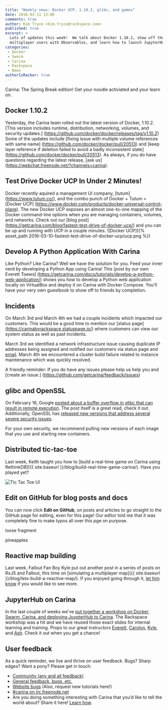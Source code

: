 ```yaml
---
title: "Weekly news: Docker UCP, 1.10.2, glibc, and games"
date: 2016-03-11 13:00
comments: true
author: Kim Tryce <kim.tryce@rackspace.com>
published: true
excerpt: >
  Lots of updates this week!  We talk about Docker 1.10.2, show off the wicked fast Docker Universal Control Plane, provide information about our incidents we had last week, run through how to develop a Python App with Carina, we invite you to handle security issues with glibc and SSL (#hugops), build a distributed realtime tic-tac-toe game, edit this post, simulate
  multiplayer users with Observables, and learn how to launch JupyterHub.
categories:
 - Docker
 - Swarm
 - Carina
 - Rackspace
 - News
authorIsRacker: true
---
```


Carina: The Spring Break edition!  Get your noodle activiated and your learn on.

## Docker 1.10.2
Yesterday, the Carina team rolled out the latest version of Docker, 1.10.2.  [This version includes runtime, distribution, networking, volumes, and security updates.] (https://github.com/docker/docker/releases/tag/v1.10.2) Some of the updates include [fixing issue with multiple volume references with same name] (https://github.com/docker/docker/pull/20513) and [keep layer reference if deletion failed to avoid a badly inconsistent state] (https://github.com/docker/docker/pull/20513). As always, if you do have questions regarding the latest release, [ask us] (https://webchat.freenode.net/?channels=carina).   

## Test Drive Docker UCP In Under 2 Minutes!
Docker recently aquired a management UI company, [tutum] (https://www.tutum.co/), and the combo punch of Docker + Tutum = [Docker UCP] (https://www.docker.com/products/docker-universal-control-plane).  The new Docker UCP exposes an almost one-to-one mapping of the Docker command-line options when you are managing containers, volumes, and networks.  Check out our [blog post] (https://getcarina.com/blog/fastest-test-drive-of-docker-ucp/) and you can be up and running with UCP in a couple minutes.
![Docker UCP]({% asset_path 2016-03-10-fastest-test-drive-of-docker-ucp/ucp.png %})

## Develop A Python Application With Carina
Like Python?  Like Carina?  Well we have the solution for you.  Feed your inner nerd by developing a Python App using Carina! This [post by our own Everett Toews] (https://getcarina.com/docs/tutorials/develop-a-python-web-application/) shows you how to develop a Python web application locally on VirtualBox and deploy it on Carina with Docker Compose.  You'll have your very own guestbook to show off to friends by completion.  

## Incidents
On March 3rd and March 4th we had a couple incidents which impacted our customers.  This would be a good time to mention our [status page] (https://carinabyrackspace.statuspage.io/) where customers can view our system status as well as past incidents.  

March 3rd we identified a network infrastructure issue causing duplicate IP addresses being assigned and notified our customers via status page and [email](http://us1.campaign-archive2.com/?u=2fe5f69d348829ecc7964ead6&id=ca3c207609).  March 4th we encountered a cluster build failure related to instance maintenance which was quickly resolved.  

A friendly reminder: If you do have any issues please help us help you and [create an issue.] (https://github.com/getcarina/feedback/issues)

## glibc and OpenSSL

On February 16, Google [posted about a buffer overflow in glibc that can result in remote execution](https://googleonlinesecurity.blogspot.com/2016/02/cve-2015-7547-glibc-getaddrinfo-stack.html). The post itself is a great read, check it out. Additionally, OpenSSL has [released new versions that address several severe security issues](https://mta.openssl.org/pipermail/openssl-announce/2016-February/000063.html).

For your own security, we recommend pulling new versions of each image that you use and starting new containers.

## Distributed tic-tac-toe

Last week, Keith taught you how to [build a real-time game on Carina using RethinkDB]({{ site.baseurl }}/blog/build-real-time-game-carina/). Have you played yet?

<img class="right" src="{% asset_path 2016-02-22-build-real-time-game-carina/web-ui.png %}" alt="Tic Tac Toe UI"/>

## Edit on GitHub for blog posts and docs

You can now click **Edit on GitHub**, on posts and articles to go straight to the GitHub page for editing, even for this page! Our editor told me that it was completely fine to make typos all over this pge on purpose.

loose fragment

pineapples

## Reactive map building

Last week, Fallout Fan Boy Kyle put out another post in a series of posts on RxJS and Fallout, this time on [simulating a multiplayer map]({{ site.baseurl }}/blog/lets-build-a-reactive-map/). If you enjoyed going through it, [let him know](https://twitter.com/rgbkrk) if you would like to see more.

## JupyterHub on Carina

In the last couple of weeks we've [put together a workshop on Docker, Swarm, Carina,
and deploying JuypterHub to Carina](https://github.com/getcarina/jupyterhub-tutorial). The Rackspace workshop was a hit and we have reused those exact slides for internal learning and training.  Props to our great instructors [Everett](https://twitter.com/everett_toews), [Carolyn](https://twitter.com/carolynvs), [Kyle](https://twitter.com/rgbkrk), and [Ash](https://twitter.com/smashwilson). Check it out when you get a chance!

## User feedback

As a quick reminder, we live and thrive on user feedback. Bugs? Sharp edges? Want a pony? Please get in touch:

* [Community (any and all feedback)](https://community.getcarina.com/)
* [General feedback, bugs, etc.](https://github.com/getcarina/feedback)
* [Website bugs](https://github.com/getcarina/getcarina.com/issues) (Also, request new tutorials here!)
* [#carina on irc.freenode.net](https://botbot.me/freenode/carina/)
* Are you doing something interesting with Carina that you’d like to tell the world about? Share it here! <a href="https://github.com/getcarina/getcarina.com/blob/master/CONTRIBUTING.md">Learn how</a>.
